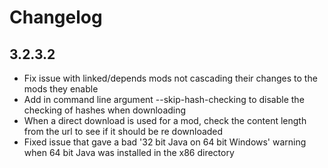 # Changelog

## 3.2.3.2
- Fix issue with linked/depends mods not cascading their changes to the mods they enable
- Add in command line argument --skip-hash-checking to disable the checking of hashes when downloading
- When a direct download is used for a mod, check the content length from the url to see if it should be re downloaded
- Fixed issue that gave a bad '32 bit Java on 64 bit Windows' warning when 64 bit Java was installed in the x86 directory